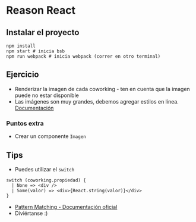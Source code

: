 # Reason React

## Instalar el proyecto

```shell
npm install
npm start # inicia bsb
npm run webpack # inicia webpack (correr en otro terminal)
```

## Ejercicio

- Renderizar la imagen de cada coworking - ten en cuenta que la imagen puede no estar disponible
- Las imágenes son muy grandes, debemos agregar estilos en línea. [Documentación](https://reasonml.github.io/reason-react/docs/en/style)

### Puntos extra

- Crear un componente `Imagen`

## Tips

- Puedes utilizar el `switch`

```
switch (coworking.propiedad) {
  | None => <div />
  | Some(valor) => <div>{React.string(valor)}</div>
}
```

- [Pattern Matching - Documentación oficial](https://reasonml.github.io/docs/en/pattern-matching)
- Diviértanse :)
